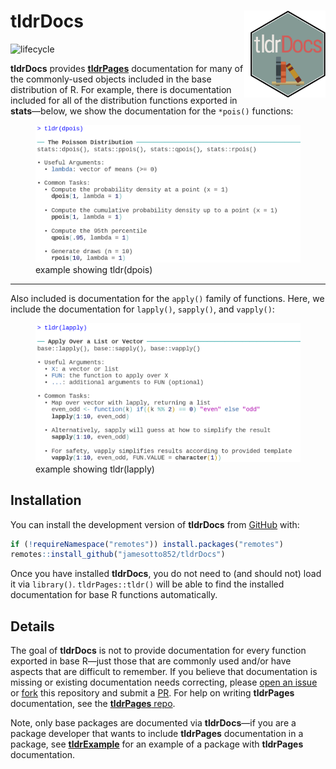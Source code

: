 
<!-- README.md is generated from README.Rmd. Please edit that file -->

# tldrDocs <img src="man/figures/logo.png"  align="right"  width="120" style="padding-left:10px;background-color:white;" />

<!-- badges: start -->

<!-- [![CRAN_Status_Badge](http://www.r-pkg.org/badges/version-ago/tldrDocs)](https://cran.r-project.org/package=tldrDocs) -->

![lifecycle](https://img.shields.io/badge/lifecycle-stable-brightgreen.svg)
<!-- badges: end -->

**tldrDocs** provides
[**tldrPages**](https://www.github.com/jamesotto852/tldrPages)
documentation for many of the commonly-used objects included in the base
distribution of R. For example, there is documentation included for all
of the distribution functions exported in **stats**—below, we show the
documentation for the `*pois()` functions:

<figure>
<img src="man/README-assets/dpois-ex.png"
alt="example showing tldr(dpois)" />
<figcaption aria-hidden="true">example showing tldr(dpois)</figcaption>
</figure>

------------------------------------------------------------------------

Also included is documentation for the `apply()` family of functions.
Here, we include the documentation for `lapply()`, `sapply()`, and
`vapply()`:

<figure>
<img src="man/README-assets/lapply-ex.png"
alt="example showing tldr(lapply)" />
<figcaption aria-hidden="true">example showing tldr(lapply)</figcaption>
</figure>

## Installation

You can install the development version of **tldrDocs** from
[GitHub](https://www.github.com/) with:

``` r
if (!requireNamespace("remotes")) install.packages("remotes")
remotes::install_github("jamesotto852/tldrDocs")
```

Once you have installed **tldrDocs**, you do not need to (and should
not) load it via `library()`. `tldrPages::tldr()` will be able to find
the installed documentation for base R functions automatically.

## Details

The goal of **tldrDocs** is not to provide documentation for every
function exported in base R—just those that are commonly used and/or
have aspects that are difficult to remember. If you believe that
documentation is missing or existing documentation needs correcting,
please [open an
issue](https://www.github.com/jamesotto852/tldrDocs/issues/new/choose)
or [fork](https://help.github.com/articles/fork-a-repo/) this repository
and submit a
[PR](https://help.github.com/articles/creating-a-pull-request/). For
help on writing **tldrPages** documentation, see the [**tldrPages**
repo](https://www.github.com/jamesotto852/tldrPages).

Note, only base packages are documented via **tldrDocs**—if you are a
package developer that wants to include **tldrPages** documentation in a
package, see
[**tldrExample**](https://www.github.com/jamesotto852/tldrExample) for
an example of a package with **tldrPages** documentation.
